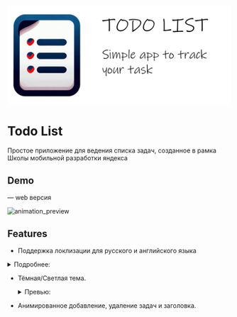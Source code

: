<a href="https://rn7cvj.github.io/todo_list/#/taskList">
  <p align="center">
    <picture>
      <img alt="Todo List" src="https://github.com/rn7cvj/todo_list/blob/main/assets/github/banner.png?raw=true">
    </picture>
  </p>
</a>

# Todo List

Простое приложение для ведения списка задач, созданное в рамка Школы мобильной разработки яндекса


## Demo

 — web версия

![animation_preview](https://github.com/rn7cvj/todo_list/assets/133586172/b7dc86ff-bdf4-4c48-847f-c6c7e254ad93)


## Features



* Поддержка локлизации для русского и английского языка

<details> 
  <summary>Подробнее:</summary>
  
  Ru                         |  En
  :-------------------------:|:-------------------------:
  ![localization_ru](https://github.com/rn7cvj/todo_list/assets/133586172/98d81a94-cf5d-4cea-998d-32cbfbaa8d44) | ![localization_en](https://github.com/rn7cvj/todo_list/assets/133586172/c3d8656e-704e-46ba-ae3c-77f338bea702)
  
</details>


* Тёмная/Светлая тема.
   <details>
     <summary>Превью:</summary>
     
     Dark                       |  Light
     :-------------------------:|:-------------------------:
     ![localization_ru](https://github.com/rn7cvj/todo_list/assets/133586172/98d81a94-cf5d-4cea-998d-32cbfbaa8d44) | ![localization_en](https://github.com/rn7cvj/todo_list/assets/133586172/c3d8656e-704e-46ba-ae3c-77f338bea702)
  
    
    </details>


* Анимированное добавление, удаление задач и заголовка.
